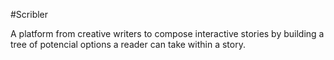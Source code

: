 #Scribler

A platform from creative writers to compose interactive stories by building a tree of potencial options a reader can take within a story.
